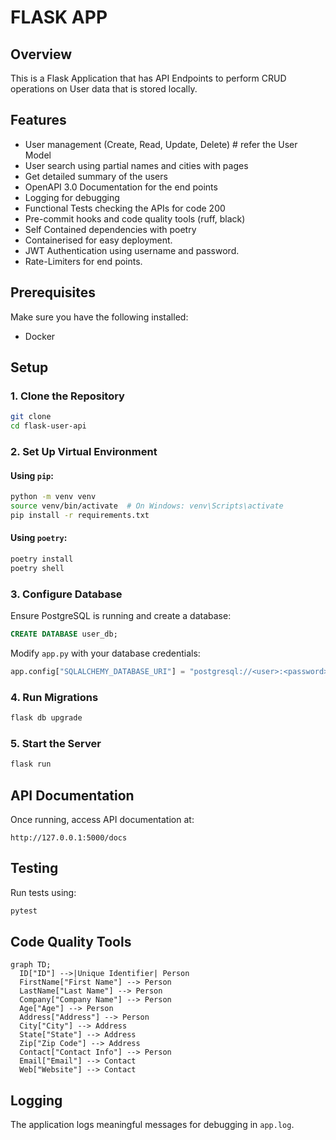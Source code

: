 # FLASK APP

## Overview
This is a Flask Application that has API Endpoints to perform CRUD operations on User data that is stored locally.

## Features
- User management (Create, Read, Update, Delete)  # refer the User Model
- User search using partial names and cities with pages
- Get detailed summary of the users
- OpenAPI 3.0 Documentation for the end points
- Logging for debugging
- Functional Tests checking the APIs for code 200
- Pre-commit hooks and code quality tools (ruff, black)
- Self Contained dependencies with poetry
- Containerised for easy deployment.
- JWT Authentication using username and password.
- Rate-Limiters for end points.

## Prerequisites
Make sure you have the following installed:
- Docker

## Setup

### 1. Clone the Repository
```bash
git clone 
cd flask-user-api
```

### 2. Set Up Virtual Environment
#### Using `pip`:
```bash
python -m venv venv
source venv/bin/activate  # On Windows: venv\Scripts\activate
pip install -r requirements.txt
```

#### Using `poetry`:
```bash
poetry install
poetry shell
```

### 3. Configure Database
Ensure PostgreSQL is running and create a database:
```sql
CREATE DATABASE user_db;
```

Modify `app.py` with your database credentials:
```python
app.config["SQLALCHEMY_DATABASE_URI"] = "postgresql://<user>:<password>@localhost:5432/user_db"
```

### 4. Run Migrations
```bash
flask db upgrade
```

### 5. Start the Server
```bash
flask run
```

## API Documentation
Once running, access API documentation at:
```
http://127.0.0.1:5000/docs
```

## Testing
Run tests using:
```bash
pytest
```

## Code Quality Tools
```mermaid
graph TD;
  ID["ID"] -->|Unique Identifier| Person
  FirstName["First Name"] --> Person
  LastName["Last Name"] --> Person
  Company["Company Name"] --> Person
  Age["Age"] --> Person
  Address["Address"] --> Person
  City["City"] --> Address
  State["State"] --> Address
  Zip["Zip Code"] --> Address
  Contact["Contact Info"] --> Person
  Email["Email"] --> Contact
  Web["Website"] --> Contact
```




## Logging
The application logs meaningful messages for debugging in `app.log`.
